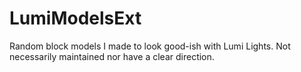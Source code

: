 # LumiModelsExt
Random block models I made to look good-ish with Lumi Lights. Not necessarily maintained nor have a clear direction.
